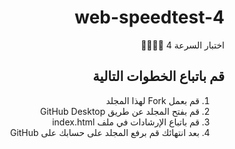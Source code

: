 <div dir="rtl">

# web-speedtest-4

اختبار السرعة 4 🏁👩🏻‍✈️

## قم باتباع الخطوات التالية

1. قم بعمل Fork لهذا المجلد
2. قم بفتح المجلد عن طريق GitHub Desktop
3. قم باتباع الإرشادات في ملف index.html
4. بعد انتهائك قم برفع المجلد على حسابك على GitHub
</div>
